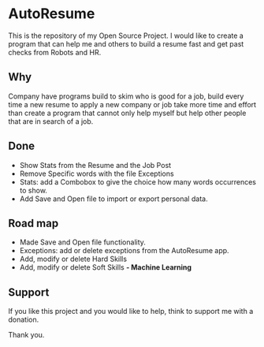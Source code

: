 # AutoResume

This is the repository of my Open Source Project.
I would like to create a program that can help me and others to build a resume fast and get past checks from Robots and HR.

## Why

Company have programs build to skim who is good for a job, build every time a new resume to apply a new company or job take more time and effort than create a program that cannot only help myself but help other people that are in search of a job.

## Done
- Show Stats from the Resume and the Job Post
- Remove Specific words with the file Exceptions
- Stats: add a Combobox to give the choice how many words occurrences to show.
- Add Save and Open file to import or export personal data.

## Road map

- Made Save and Open file functionality.
- Exceptions: add or delete exceptions from the AutoResume app.
- Add, modify or delete Hard Skills
- Add, modify or delete Soft Skills
<b>- Machine Learning</b>

## Support

If you like this project and you would like to help, think to support me with a donation.

Thank you.
